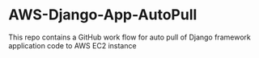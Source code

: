 # AWS-Django-App-AutoPull
This repo contains a GitHub work flow for auto pull of Django framework application code to AWS EC2 instance
